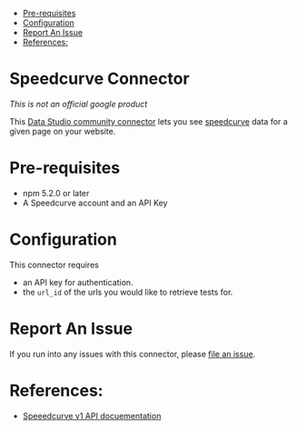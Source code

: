 
- [Pre-requisites](#pre-requisites)
- [Configuration](#configuration)
- [Report An Issue](#report-an-issue)
- [References:](#references)

# Speedcurve Connector <!-- omit in toc -->

*This is not an official google product*

This [Data Studio community connector](https://datastudio.google.com/) lets you see [speedcurve](https://www.speedcurve.com) data for a given page on your website.

# Pre-requisites
* npm 5.2.0 or later
* A Speedcurve account and an API Key

# Configuration
This connector requires
* an API key for authentication.
* the `url_id` of the urls you would like to retrieve tests for.

# Report An Issue
If you run into any issues with this connector, please [file an issue](https://github.com/bijenkorf-james-wakefield/speedcurve-connector/issues/new).

# References:
* [Speeedcurve v1 API docuementation](https://api.speedcurve.com/#api-key-amp-authentication)
